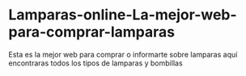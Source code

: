 # Lamparas-online-La-mejor-web-para-comprar-lamparas
Esta es la mejor web para comprar o informarte sobre lamparas aquí encontraras todos los tipos de lamparas y bombillas
